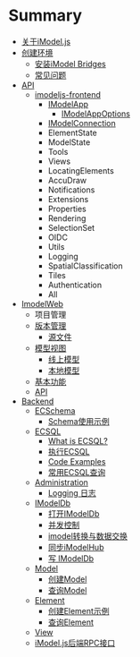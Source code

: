 # Summary

* [关于iModel.js](guan-yu-imodel-js.md)
* [创建环境](README.md)
  * [安装iModel Bridges](imodel-bridges.md)
  * [常见问题](chang-jian-wen-ti.md)
* [API](ying-yong-cheng-xu-jie-gou.md)
  * [imodeljs-frontend](ying-yong-cheng-xu-jie-gou/qian-duan.md)
    * [IModelApp](ying-yong-cheng-xu-jie-gou/qian-duan/package.md)
      * [IModelAppOptions](ying-yong-cheng-xu-jie-gou/qian-duan/package/imodelappoptions.md)
    * [IModelConnection](ying-yong-cheng-xu-jie-gou/qian-duan/imodelconnection.md)
    * ElementState
    * ModelState
    * Tools
    * Views
    * LocatingElements
    * AccuDraw
    * Notifications
    * Extensions
    * Properties
    * Rendering
    * SelectionSet
    * OIDC
    * Utils
    * Logging
    * SpatialClassification    
    * Tiles
    * Authentication
    * All
* [ImodelWeb](imodelweb.md)
  * 项目管理
  * [版本管理](imodelweb/ban-ben-guan-li.md)
    * [源文件](imodelweb/ban-ben-guan-li/yuan-wen-jian.md)
  * [模型视图](imodelweb/mo-xing-shi-tu.md)
    * [线上模型](imodelweb/xian-shang-mo-xing.md)
    * [本地模型](imodelweb/ben-di-mo-xing.md)
  * [基本功能](imodelweb/gong-neng.md)
  * [API](imodelweb/api.md)
* [Backend](backend.md)
  * [ECSchema](backend/ecschema/ecschema.md)
    * [Schema使用示例](backend/ecschema/chuang-jian-yu-shi-yong.md)
  * [ECSQL](backend/ECSQL/ecsql.md)
    * [What is ECSQL?](backend/ECSQL/what-is-ecsql.md)
    * [执行ECSQL](backend/ECSQL/zhi-xing-ecsql.md)
    * [Code Examples](backend/ECSQL/code-examples.md)
    * [常用ECSQL查询](backend/ECSQL/frequently-used-ecsql-queries.md)
  * [Administration](backend/admin/administration.md)
    * [Logging 日志](backend/admin/logging-ri-zhi.md)
  * [IModelDb](backend/imodeldb/imodeldb.md)
    * [打开IModelDb](backend/imodeldb/da-kai-imodeldb.md)
    * [并发控制](backend/imodeldb/concurrency-control.md)
    * [imodel转换与数据交换](backend/imodeldb/imodelshu-ju-zhuan-huan-yu-jiao-hu.md)
    * [同步iModelHub](backend/imodeldb/tong-bu-imodelhub.md)
    * [写 IModelDb](backend/imodeldb/writing-to-an-imodeldb.md)
  * [Model](backend/models/models.md)
    * [创建Model](backend/models/create-models.md)
    * [查询Model](backend/models/fang-wen-models.md)
  * [Element](backend/elements/elements.md)
    * [创建Element示例](backend/elements/create-elements.md)
    * [查询Element](backend/elements/fang-wenelements.md)
  * [View](backend/view/view.md)
  * [iModel.js后端RPC接口](backend/imodeljshou-duan-rpc-jie-kou.md)

